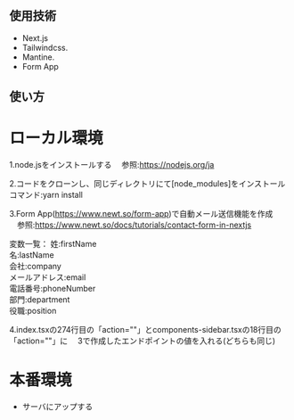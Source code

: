 ## 使用技術

-   Next.js
-   Tailwindcss.
-   Mantine.
-   Form App

## 使い方

# ローカル環境
1.node.jsをインストールする
　参照:https://nodejs.org/ja

2.コードをクローンし、同じディレクトリにて[node_modules]をインストール
 コマンド:yarn install

3.Form App(https://www.newt.so/form-app)で自動メール送信機能を作成
　参照:https://www.newt.so/docs/tutorials/contact-form-in-nextjs

変数一覧：
姓:firstName <br />
名:lastName <br />
会社:company <br />
メールアドレス:email <br />
電話番号:phoneNumber <br />
部門:department <br />
役職:position <br />


4.index.tsxの274行目の「action=""」とcomponents-sidebar.tsxの18行目の「action=""」に
　3で作成したエンドポイントの値を入れる(どちらも同じ)

# 本番環境
- サーバにアップする
